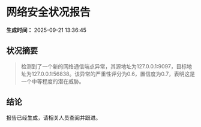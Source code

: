 # 网络安全状况报告

**生成时间：** 2025-09-21 13:36:45

## 状况摘要

> 检测到了一个新的网络通信端点异常，其源地址为127.0.0.1:9097，目标地址为127.0.0.1:56838。该异常的严重性评分为0.6，置信度为0.7，表明这是一个中等程度的潜在威胁。

## 结论
 
 报告已经生成，请相关人员查阅并跟进。